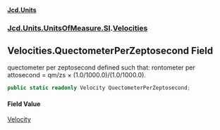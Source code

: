 #### [Jcd.Units](index.md 'index')

### [Jcd.Units.UnitsOfMeasure.SI](Jcd.Units.UnitsOfMeasure.SI.md 'Jcd.Units.UnitsOfMeasure.SI').[Velocities](Velocities.md 'Jcd.Units.UnitsOfMeasure.SI.Velocities')

## Velocities.QuectometerPerZeptosecond Field

quectometer per zeptosecond defined such that: rontometer per attosecond = qm/zs × (1.0/1000.0)/(1.0/1000.0).

```csharp
public static readonly Velocity QuectometerPerZeptosecond;
```

#### Field Value

[Velocity](Velocity.md 'Jcd.Units.UnitTypes.Velocity')